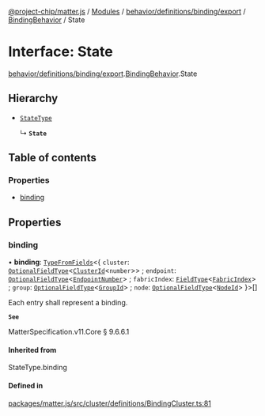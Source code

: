 [@project-chip/matter.js](../README.md) / [Modules](../modules.md) / [behavior/definitions/binding/export](../modules/behavior_definitions_binding_export.md) / [BindingBehavior](../modules/behavior_definitions_binding_export.BindingBehavior.md) / State

# Interface: State

[behavior/definitions/binding/export](../modules/behavior_definitions_binding_export.md).[BindingBehavior](../modules/behavior_definitions_binding_export.BindingBehavior.md).State

## Hierarchy

- [`StateType`](../modules/behavior_definitions_binding_export._internal_.md#statetype)

  ↳ **`State`**

## Table of contents

### Properties

- [binding](behavior_definitions_binding_export.BindingBehavior.State.md#binding)

## Properties

### binding

• **binding**: [`TypeFromFields`](../modules/tlv_export.md#typefromfields)\<\{ `cluster`: [`OptionalFieldType`](tlv_export.OptionalFieldType.md)\<[`ClusterId`](../modules/datatype_export.md#clusterid)\<`number`\>\> ; `endpoint`: [`OptionalFieldType`](tlv_export.OptionalFieldType.md)\<[`EndpointNumber`](../modules/datatype_export.md#endpointnumber)\> ; `fabricIndex`: [`FieldType`](tlv_export.FieldType.md)\<[`FabricIndex`](../modules/datatype_export.md#fabricindex)\> ; `group`: [`OptionalFieldType`](tlv_export.OptionalFieldType.md)\<[`GroupId`](../modules/datatype_export.md#groupid)\> ; `node`: [`OptionalFieldType`](tlv_export.OptionalFieldType.md)\<[`NodeId`](../modules/datatype_export.md#nodeid)\>  }\>[]

Each entry shall represent a binding.

**`See`**

MatterSpecification.v11.Core § 9.6.6.1

#### Inherited from

StateType.binding

#### Defined in

[packages/matter.js/src/cluster/definitions/BindingCluster.ts:81](https://github.com/project-chip/matter.js/blob/558e12c94a201592c28c7bc0743705360b3e5ca6/packages/matter.js/src/cluster/definitions/BindingCluster.ts#L81)
